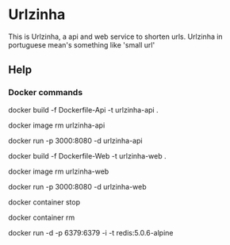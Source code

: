 # Urlzinha
  This is Urlzinha, a api and web service to shorten urls. Urlzinha in portuguese mean's something like 'small url'


## Help
### Docker commands
docker build -f Dockerfile-Api -t urlzinha-api .

docker image rm urlzinha-api

docker run -p 3000:8080 -d urlzinha-api

docker build -f Dockerfile-Web -t urlzinha-web .

docker image rm urlzinha-web

docker run -p 3000:8080 -d urlzinha-web

docker container stop <container id>
  
docker container rm <container id>

docker run -d -p 6379:6379 -i -t redis:5.0.6-alpine
